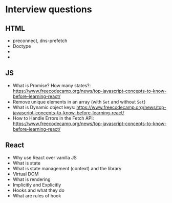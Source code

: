 # Interview questions

## HTML

- preconnect, dns-prefetch
- Doctype
- <meta charset="utf-8">
- <meta name="viewport" content="width=device-...">

## JS

- What is Promise? How many states?: <https://www.freecodecamp.org/news/top-javascript-concepts-to-know-before-learning-react/>
- Remove unique elements in an array (with `Set` and without `Set`)
- What is Dynamic object keys: <https://www.freecodecamp.org/news/top-javascript-concepts-to-know-before-learning-react/>
- How to Handle Errors in the Fetch API: <https://www.freecodecamp.org/news/top-javascript-concepts-to-know-before-learning-react/>

## React

- Why use React over vanilla JS
- What is state
- What is state management (context) and the library
- Virtual DOM
- What is rendering
- Implicitly and Explicitly
- Hooks and what they do
- What are rules of hook